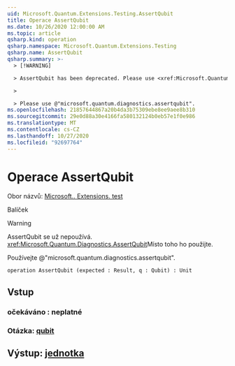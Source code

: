 ```yaml
---
uid: Microsoft.Quantum.Extensions.Testing.AssertQubit
title: Operace AssertQubit
ms.date: 10/26/2020 12:00:00 AM
ms.topic: article
qsharp.kind: operation
qsharp.namespace: Microsoft.Quantum.Extensions.Testing
qsharp.name: AssertQubit
qsharp.summary: >-
  > [!WARNING]

  > AssertQubit has been deprecated. Please use <xref:Microsoft.Quantum.Diagnostics.AssertQubit> instead.

  >

  > Please use @"microsoft.quantum.diagnostics.assertqubit".
ms.openlocfilehash: 21857644867a20b4da3b75309ebe8ee9aee8b310
ms.sourcegitcommit: 29e0d88a30e4166fa580132124b0eb57e1f0e986
ms.translationtype: MT
ms.contentlocale: cs-CZ
ms.lasthandoff: 10/27/2020
ms.locfileid: "92697764"
---
```

# <a name="assertqubit-operation"></a>Operace AssertQubit

Obor názvů: [Microsoft.. Extensions. test](xref:Microsoft.Quantum.Extensions.Testing)

Balíček [](https://nuget.org/packages/)


> [!WARNING]
> AssertQubit se už nepoužívá. <xref:Microsoft.Quantum.Diagnostics.AssertQubit>Místo toho ho použijte.
>
> Používejte @"microsoft.quantum.diagnostics.assertqubit".



```qsharp
operation AssertQubit (expected : Result, q : Qubit) : Unit
```


## <a name="input"></a>Vstup

### <a name="expected--__invalidresult__"></a>očekáváno __: <Result> neplatné__




### <a name="q--qubit"></a>Otázka: [qubit](xref:microsoft.quantum.lang-ref.qubit)





## <a name="output--unit"></a>Výstup: [jednotka](xref:microsoft.quantum.lang-ref.unit)

